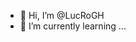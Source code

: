 - 👋 Hi, I’m @LucRoGH
- 🌱 I’m currently learning ...
<!---
LucRoGH/LucRoGH is a ✨ special ✨ repository because its `README.md` (this file) appears on your GitHub profile.
You can click the Preview link to take a look at your changes.
--->
